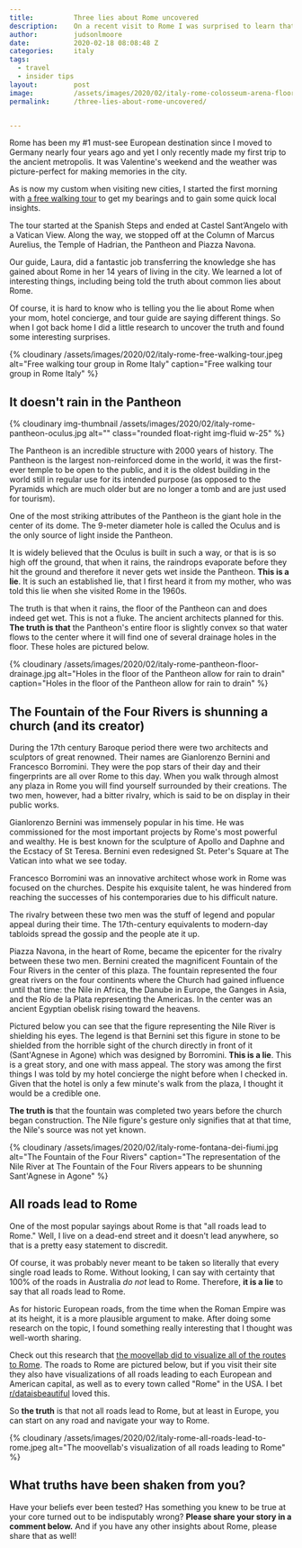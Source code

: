 ```yaml
---
title:			Three lies about Rome uncovered
description:	On a recent visit to Rome I was surprised to learn that these three commonly known Roman facts are not true.
author:			judsonlmoore
date:			2020-02-18 08:08:48 Z
categories:		italy
tags:            
  - travel
  - insider tips
layout:			post
image:			/assets/images/2020/02/italy-rome-colosseum-arena-floor-selfie.jpg
permalink:		/three-lies-about-rome-uncovered/


---
```



Rome has been my #1 must-see European destination since I moved to Germany nearly four years ago and yet I only recently made my first trip to the ancient metropolis. It was Valentine's weekend and the weather was picture-perfect for making memories in the city.

As is now my custom when visiting new cities, I started the first morning with [a free walking tour](https://www.romefreewalkingtour.com/en/) to get my bearings and to gain some quick local insights.

The tour started at the Spanish Steps and ended at Castel Sant’Angelo with a Vatican View. Along the way, we stopped off at the Column of Marcus Aurelius, the Temple of Hadrian, the Pantheon and Piazza Navona.

Our guide, Laura, did a fantastic job transferring the knowledge she has gained about Rome in her 14 years of living in the city. We learned a lot of interesting things, including being told the truth about common lies about Rome.

Of course, it is hard to know who is telling you the lie about Rome when your mom, hotel concierge, and tour guide are saying different things. So when I got back home I did a little research to uncover the truth and found some interesting surprises. 

{% cloudinary /assets/images/2020/02/italy-rome-free-walking-tour.jpeg alt="Free walking tour group in Rome Italy" caption="Free walking tour group in Rome Italy" %}

## It doesn't rain in the Pantheon

{% cloudinary img-thumbnail /assets/images/2020/02/italy-rome-pantheon-oculus.jpg alt="" class="rounded float-right img-fluid w-25" %}

The Pantheon is an incredible structure with 2000 years of history. The Pantheon is the largest non-reinforced dome in the world, it was the first-ever temple to be open to the public, and it is the oldest building in the world still in regular use for its intended purpose (as opposed to the Pyramids which are much older but are no longer a tomb and are just used for tourism). 

One of the most striking attributes of the Pantheon is the giant hole in the center of its dome. The 9-meter diameter hole is called the Oculus and is the only source of light inside the Pantheon.

It is widely believed that the Oculus is built in such a way, or that is is so high off the ground, that when it rains, the raindrops evaporate before they hit the ground and therefore it never gets wet inside the Pantheon. **This is a lie**. It is such an established lie, that I first heard it from my mother, who was told this lie when she visited Rome in the 1960s.

The truth is that when it rains, the floor of the Pantheon can and does indeed get wet. This is not a fluke. The ancient architects planned for this. **The truth is that** the Pantheon's entire floor is slightly convex so that water flows to the center where it will find one of several drainage holes in the floor. These holes are pictured below.

{% cloudinary /assets/images/2020/02/italy-rome-pantheon-floor-drainage.jpg alt="Holes in the floor of the Pantheon allow for rain to drain" caption="Holes in the floor of the Pantheon allow for rain to drain" %}

## The Fountain of the Four Rivers is shunning a church (and its creator)

During the 17th century Baroque period there were two architects and sculptors of great renowned. Their names are Gianlorenzo Bernini and Francesco Borromini. They were the pop stars of their day and their fingerprints are all over Rome to this day. When you walk through almost any plaza in Rome you will find yourself surrounded by their creations. The two men, however, had a bitter rivalry, which is said to be on display in their public works.

Gianlorenzo Bernini was immensely popular in his time. He was commissioned for the most important projects by Rome's most powerful and wealthy. He is best known for the sculpture of Apollo and Daphne and the Ecstacy of St Teresa. Bernini even redesigned St. Peter's Square at The Vatican into what we see today.

Francesco Borromini was an innovative architect whose work in Rome was focused on the churches. Despite his exquisite talent, he was hindered from reaching the successes of his contemporaries due to his difficult nature. 

The rivalry between these two men was the stuff of legend and popular appeal during their time. The 17th-century equivalents to modern-day tabloids spread the gossip and the people ate it up. 

Piazza Navona, in the heart of Rome, became the epicenter for the rivalry between these two men. Bernini created the magnificent Fountain of the Four Rivers in the center of this plaza. The fountain represented the four great rivers on the four continents where the Church had gained influence until that time: the Nile in Africa, the Danube in Europe, the Ganges in Asia, and the Río de la Plata representing the Americas. In the center was an ancient Egyptian obelisk rising toward the heavens. 

Pictured below you can see that the figure representing the Nile River is shielding his eyes. The legend is that Bernini set this figure in stone to be shielded from the horrible sight of the church directly in front of it (Sant'Agnese in Agone) which was designed by Borromini. **This is a lie**. This is a great story, and one with mass appeal. The story was among the first things I was told by my hotel concierge the night before when I checked in. Given that the hotel is only a few minute's walk from the plaza, I thought it would be a credible one.

**The truth is** that the fountain was completed two years before the church began construction. The Nile figure's gesture only signifies that at that time, the Nile's source was not yet known. 

{% cloudinary /assets/images/2020/02/italy-rome-fontana-dei-fiumi.jpg alt="The Fountain of the Four Rivers" caption="The representation of the Nile River at The Fountain of the Four Rivers appears to be shunning Sant'Agnese in Agone" %}

## All roads lead to Rome

One of the most popular sayings about Rome is that "all roads lead to Rome." Well, I live on a dead-end street and it doesn't lead anywhere, so that is a pretty easy statement to discredit. 

Of course, it was probably never meant to be taken so literally that every single road leads to Rome. Without looking, I can say with certainty that 100% of the roads in Australia *do not* lead to Rome. Therefore, **it is a lie** to say that all roads lead to Rome. 

As for historic European roads, from the time when the Roman Empire was at its height, it is a more plausible argument to make. After doing some research on the topic, I found something really interesting that I thought was well-worth sharing. 

Check out this research that [the moovellab did to visualize all of the routes to Rome](https://www.move-lab.com/project/roadstorome/). The roads to Rome are pictured below, but if you visit their site they also have visualizations of all roads leading to each European and American capital, as well as to every town called "Rome" in the USA. I bet [r/dataisbeautiful](https://www.reddit.com/r/dataisbeautiful/) loved this. 

So **the truth** is that not all roads lead to Rome, but at least in Europe, you can start on any road and navigate your way to Rome.

{% cloudinary /assets/images/2020/02/italy-rome-all-roads-lead-to-rome.jpeg alt="The moovellab's visualization of all roads leading to Rome" %}

## What truths have been shaken from you?

Have your beliefs ever been tested? Has something you knew to be true at your core turned out to be indisputably wrong? **Please share your story in a comment below.** And if you have any other insights about Rome, please share that as well! 